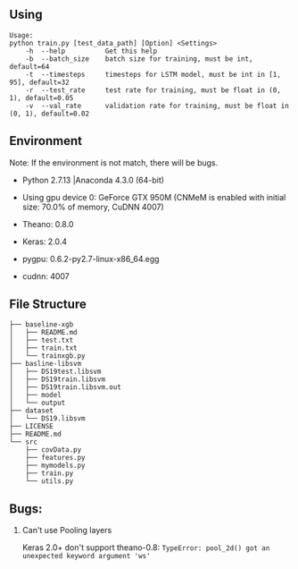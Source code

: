 ## Using

```
Usage:
python train.py [test_data_path] [Option] <Settings>
    -h  --help          Get this help
    -b  --batch_size    batch size for training, must be int, default=64
    -t  --timesteps     timesteps for LSTM model, must be int in [1, 95], default=32
    -r  --test_rate     test rate for training, must be float in (0, 1), default=0.05
    -v  --val_rate      validation rate for training, must be float in (0, 1), default=0.02
```

## Environment

Note: If the environment is not match, there will be bugs.

- Python 2.7.13 |Anaconda 4.3.0 (64-bit)

- Using gpu device 0: GeForce GTX 950M (CNMeM is enabled with initial size: 70.0% of memory, CuDNN 4007)

- Theano: 0.8.0

- Keras: 2.0.4

- pygpu: 0.6.2-py2.7-linux-x86_64.egg

- cudnn: 4007

## File Structure

```
├── baseline-xgb
│   ├── README.md
│   ├── test.txt
│   ├── train.txt
│   └── trainxgb.py
├── basline-libsvm
│   ├── DS19test.libsvm
│   ├── DS19train.libsvm
│   ├── DS19train.libsvm.out
│   ├── model
│   └── output
├── dataset
│   └── DS19.libsvm
├── LICENSE
├── README.md
└── src
    ├── covData.py
    ├── features.py
    ├── mymodels.py
    ├── train.py
    └── utils.py

```

## Bugs:

1. Can't use Pooling layers

    Keras 2.0+ don't support theano-0.8: `TypeError: pool_2d() got an unexpected keyword argument 'ws'`
